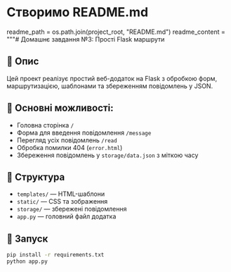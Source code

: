 # Створимо README.md
readme_path = os.path.join(project_root, "README.md")
readme_content = """# Домашнє завдання №3: Прості Flask маршрути

## 🚀 Опис

Цей проект реалізує простий веб-додаток на Flask з обробкою форм, маршрутизацією, шаблонами та збереженням повідомлень у JSON.

## 🔧 Основні можливості:

- Головна сторінка `/`
- Форма для введення повідомлення `/message`
- Перегляд усіх повідомлень `/read`
- Обробка помилки 404 (`error.html`)
- Збереження повідомлень у `storage/data.json` з міткою часу

## 📁 Структура

- `templates/` — HTML-шаблони
- `static/` — CSS та зображення
- `storage/` — збережені повідомлення
- `app.py` — головний файл додатка

## 🧪 Запуск

```bash
pip install -r requirements.txt
python app.py
